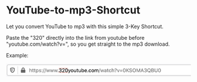 # YouTube-to-mp3-Shortcut
Let you convert YouTube to mp3 with this simple 3-Key Shortcut.

Paste the "320" directly into the link from youtube before "youtube.com/watch?v=", so you get straight to the mp3 download.

Example:

![alt text](https://raw.githubusercontent.com/AddonDeveloper/YouTube-to-mp3-Shortcut/master/youtube-to-mp3-url_helper.png)
